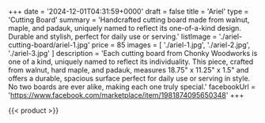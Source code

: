 +++
date = '2024-12-01T04:31:59+0000'
draft = false
title = 'Ariel'
type = 'Cutting Board'
summary = 'Handcrafted cutting board made from walnut, maple, and padauk, uniquely named to reflect its one-of-a-kind design. Durable and stylish, perfect for daily use or serving.'
listImage = './ariel-cutting-board/ariel-1.jpg'
price = 85
images = [
    './ariel-1.jpg',
    './ariel-2.jpg',
    './ariel-3.jpg'
]
description = 'Each cutting board from Chonky Woodworks is one of a kind, uniquely named to reflect its individuality. This piece, crafted from walnut, hard maple, and padauk, measures 18.75" x 11.25" x 1.5" and offers a durable, spacious surface perfect for daily use or serving in style. No two boards are ever alike, making each one truly special.'
facebookUrl = 'https://www.facebook.com/marketplace/item/1981874095650348'
+++

{{< product >}}